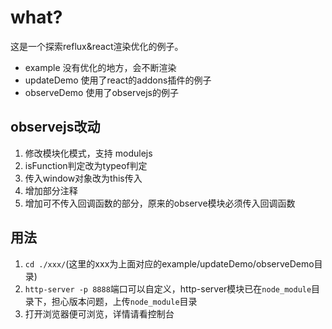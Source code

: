 # what?
这是一个探索reflux&react渲染优化的例子。

- example 没有优化的地方，会不断渲染
- updateDemo 使用了react的addons插件的例子
- observeDemo 使用了observejs的例子

## observejs改动
1. 修改模块化模式，支持 modulejs
2. isFunction判定改为typeof判定
3. 传入window对象改为this传入
4. 增加部分注释
5. 增加可不传入回调函数的部分，原来的observe模块必须传入回调函数

## 用法
1. `cd ./xxx/`(这里的xxx为上面对应的example/updateDemo/observeDemo目录)
2. `http-server -p 8888`端口可以自定义，http-server模块已在`node_module`目录下，担心版本问题，上传`node_module`目录
3. 打开浏览器便可浏览，详情请看控制台


